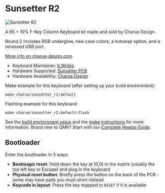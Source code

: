 # Sunsetter R2

![Sunsetter R2](https://i.imgur.com/rQRuHRkh.jpeg)

A 65 + 10% F-Key Column Keyboard kit made and sold by Charue Design.

Round 2 includes RGB underglow, new case colors, a hotswap option, and a recessed USB port.

[More info on charue-design.com](https://charue-design.com/)

* Keyboard Maintainer: [ILWrites](https://github.com/PiKeeb)
* Hardware Supported: [Sunsetter PCB](https://charue-design.com/collections/sunsetter)
* Hardware Availability: [Charue Design](https://charue-design.com/)

Make example for this keyboard (after setting up your build environment):

    make charue/sunsetter_r2:default

Flashing example for this keyboard:

    make charue/sunsetter_r2:default:flash

See the [build environment setup](https://docs.qmk.fm/#/getting_started_build_tools) and the [make instructions](https://docs.qmk.fm/#/getting_started_make_guide) for more information. Brand new to QMK? Start with our [Complete Newbs Guide](https://docs.qmk.fm/#/newbs).

## Bootloader

Enter the bootloader in 3 ways:

* **Bootmagic reset**: Hold down the key at (0,0) in the matrix (usually the top left key or Escape) and plug in the keyboard
* **Physical reset button**: Briefly press the button on the back of the PCB - some may have pads you must short instead
* **Keycode in layout**: Press the key mapped to `RESET` if it is available
